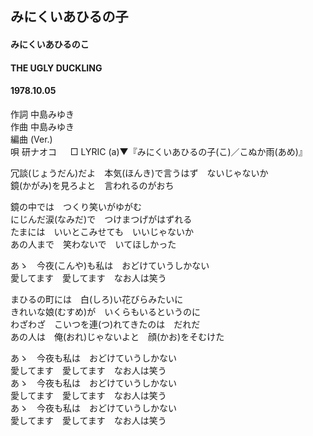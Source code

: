 ## みにくいあひるの子
#### みにくいあひるのこ
#### THE UGLY DUCKLING
#### 1978.10.05


作詞     中島みゆき  
作曲     中島みゆき  
編曲 (Ver.)  
唄     研ナオコ  　
□ LYRIC (a)▼『みにくいあひるの子(こ)／こぬか雨(あめ)』　　


冗談(じょうだん)だよ　本気(ほんき)で言うはず　ないじゃないか  
鏡(かがみ)を見ろよと　言われるのがおち  
  
鏡の中では　つくり笑いがゆがむ  
にじんだ涙(なみだ)で　つけまつげがはずれる  
たまには　いいとこみせても　いいじゃないか  
あの人まで　笑わないで　いてほしかった  
  
あゝ　今夜(こんや)も私は　おどけていうしかない  
愛してます　愛してます　なお人は笑う  
  
  
まひるの町には　白(しろ)い花びらみたいに  
きれいな娘(むすめ)が　いくらもいるというのに  
わざわざ　こいつを連(つ)れてきたのは　だれだ  
あの人は　俺(おれ)じゃないよと　顔(かお)をそむけた  
  
あゝ　今夜も私は　おどけていうしかない  
愛してます　愛してます　なお人は笑う  
あゝ　今夜も私は　おどけていうしかない  
愛してます　愛してます　なお人は笑う  
あゝ　今夜も私は　おどけていうしかない  
愛してます　愛してます　なお人は笑う  